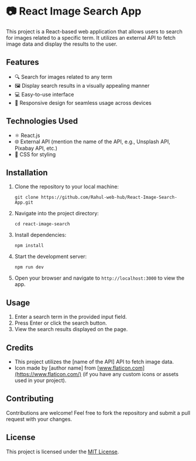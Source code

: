 # 📷 React Image Search App

This project is a React-based web application that allows users to search for images related to a specific term. It utilizes an external API to fetch image data and display the results to the user.

## Features

- 🔍 Search for images related to any term
- 🖼️ Display search results in a visually appealing manner
- 💻 Easy-to-use interface
- 📱 Responsive design for seamless usage across devices

## Technologies Used

- ⚛️ React.js
- 🌐 External API (mention the name of the API, e.g., Unsplash API, Pixabay API, etc.)
- 🎨 CSS for styling

## Installation

1. Clone the repository to your local machine:
   ```
   git clone https://github.com/Rahul-web-hub/React-Image-Search-App.git
   ```

2. Navigate into the project directory:
   ```
   cd react-image-search
   ```

3. Install dependencies:
   ```
   npm install
   ```

4. Start the development server:
   ```
   npm run dev
   ```

5. Open your browser and navigate to `http://localhost:3000` to view the app.

## Usage

1. Enter a search term in the provided input field.
2. Press Enter or click the search button.
3. View the search results displayed on the page.

## Credits

- This project utilizes the [name of the API] API to fetch image data.
- Icon made by [author name] from [www.flaticon.com](https://www.flaticon.com/) (if you have any custom icons or assets used in your project).

## Contributing

Contributions are welcome! Feel free to fork the repository and submit a pull request with your changes.

## License

This project is licensed under the [MIT License](LICENSE).
